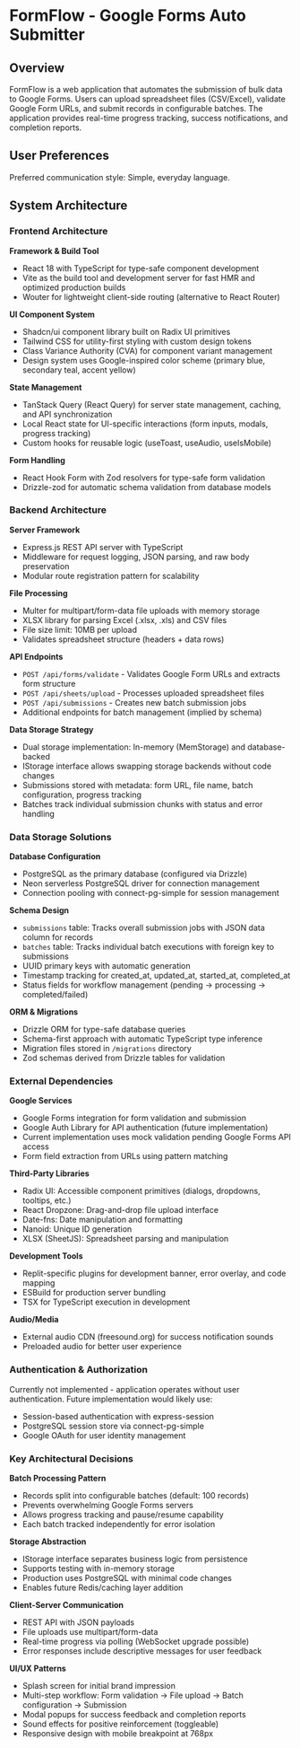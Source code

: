 # FormFlow - Google Forms Auto Submitter

## Overview

FormFlow is a web application that automates the submission of bulk data to Google Forms. Users can upload spreadsheet files (CSV/Excel), validate Google Form URLs, and submit records in configurable batches. The application provides real-time progress tracking, success notifications, and completion reports.

## User Preferences

Preferred communication style: Simple, everyday language.

## System Architecture

### Frontend Architecture

**Framework & Build Tool**
- React 18 with TypeScript for type-safe component development
- Vite as the build tool and development server for fast HMR and optimized production builds
- Wouter for lightweight client-side routing (alternative to React Router)

**UI Component System**
- Shadcn/ui component library built on Radix UI primitives
- Tailwind CSS for utility-first styling with custom design tokens
- Class Variance Authority (CVA) for component variant management
- Design system uses Google-inspired color scheme (primary blue, secondary teal, accent yellow)

**State Management**
- TanStack Query (React Query) for server state management, caching, and API synchronization
- Local React state for UI-specific interactions (form inputs, modals, progress tracking)
- Custom hooks for reusable logic (useToast, useAudio, useIsMobile)

**Form Handling**
- React Hook Form with Zod resolvers for type-safe form validation
- Drizzle-zod for automatic schema validation from database models

### Backend Architecture

**Server Framework**
- Express.js REST API server with TypeScript
- Middleware for request logging, JSON parsing, and raw body preservation
- Modular route registration pattern for scalability

**File Processing**
- Multer for multipart/form-data file uploads with memory storage
- XLSX library for parsing Excel (.xlsx, .xls) and CSV files
- File size limit: 10MB per upload
- Validates spreadsheet structure (headers + data rows)

**API Endpoints**
- `POST /api/forms/validate` - Validates Google Form URLs and extracts form structure
- `POST /api/sheets/upload` - Processes uploaded spreadsheet files
- `POST /api/submissions` - Creates new batch submission jobs
- Additional endpoints for batch management (implied by schema)

**Data Storage Strategy**
- Dual storage implementation: In-memory (MemStorage) and database-backed
- IStorage interface allows swapping storage backends without code changes
- Submissions stored with metadata: form URL, file name, batch configuration, progress tracking
- Batches track individual submission chunks with status and error handling

### Data Storage Solutions

**Database Configuration**
- PostgreSQL as the primary database (configured via Drizzle)
- Neon serverless PostgreSQL driver for connection management
- Connection pooling with connect-pg-simple for session management

**Schema Design**
- `submissions` table: Tracks overall submission jobs with JSON data column for records
- `batches` table: Tracks individual batch executions with foreign key to submissions
- UUID primary keys with automatic generation
- Timestamp tracking for created_at, updated_at, started_at, completed_at
- Status fields for workflow management (pending → processing → completed/failed)

**ORM & Migrations**
- Drizzle ORM for type-safe database queries
- Schema-first approach with automatic TypeScript type inference
- Migration files stored in `/migrations` directory
- Zod schemas derived from Drizzle tables for validation

### External Dependencies

**Google Services**
- Google Forms integration for form validation and submission
- Google Auth Library for API authentication (future implementation)
- Current implementation uses mock validation pending Google Forms API access
- Form field extraction from URLs using pattern matching

**Third-Party Libraries**
- Radix UI: Accessible component primitives (dialogs, dropdowns, tooltips, etc.)
- React Dropzone: Drag-and-drop file upload interface
- Date-fns: Date manipulation and formatting
- Nanoid: Unique ID generation
- XLSX (SheetJS): Spreadsheet parsing and manipulation

**Development Tools**
- Replit-specific plugins for development banner, error overlay, and code mapping
- ESBuild for production server bundling
- TSX for TypeScript execution in development

**Audio/Media**
- External audio CDN (freesound.org) for success notification sounds
- Preloaded audio for better user experience

### Authentication & Authorization

Currently not implemented - application operates without user authentication. Future implementation would likely use:
- Session-based authentication with express-session
- PostgreSQL session store via connect-pg-simple
- Google OAuth for user identity management

### Key Architectural Decisions

**Batch Processing Pattern**
- Records split into configurable batches (default: 100 records)
- Prevents overwhelming Google Forms servers
- Allows progress tracking and pause/resume capability
- Each batch tracked independently for error isolation

**Storage Abstraction**
- IStorage interface separates business logic from persistence
- Supports testing with in-memory storage
- Production uses PostgreSQL with minimal code changes
- Enables future Redis/caching layer addition

**Client-Server Communication**
- REST API with JSON payloads
- File uploads use multipart/form-data
- Real-time progress via polling (WebSocket upgrade possible)
- Error responses include descriptive messages for user feedback

**UI/UX Patterns**
- Splash screen for initial brand impression
- Multi-step workflow: Form validation → File upload → Batch configuration → Submission
- Modal popups for success feedback and completion reports
- Sound effects for positive reinforcement (toggleable)
- Responsive design with mobile breakpoint at 768px